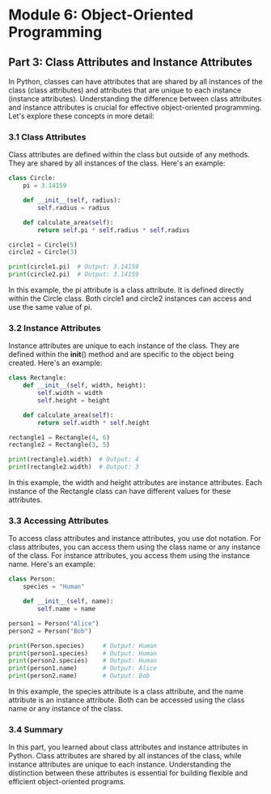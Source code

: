 # Module 6: Object-Oriented Programming

## Part 3: Class Attributes and Instance Attributes

In Python, classes can have attributes that are shared by all instances of the class (class attributes) and attributes that
are unique to each instance (instance attributes). Understanding the difference between class attributes and instance 
attributes is crucial for effective object-oriented programming. Let's explore these concepts in more detail:

### 3.1 Class Attributes

Class attributes are defined within the class but outside of any methods. They are shared by all instances of the class. 
Here's an example:

```python
class Circle:
    pi = 3.14159

    def __init__(self, radius):
        self.radius = radius

    def calculate_area(self):
        return self.pi * self.radius * self.radius

circle1 = Circle(5)
circle2 = Circle(3)

print(circle1.pi)  # Output: 3.14159
print(circle2.pi)  # Output: 3.14159
```

In this example, the pi attribute is a class attribute. It is defined directly within the Circle class. Both circle1 and circle2
instances can access and use the same value of pi.

### 3.2 Instance Attributes

Instance attributes are unique to each instance of the class. They are defined within the __init__() method and are specific
to the object being created. Here's an example:

```python
class Rectangle:
    def __init__(self, width, height):
        self.width = width
        self.height = height

    def calculate_area(self):
        return self.width * self.height

rectangle1 = Rectangle(4, 6)
rectangle2 = Rectangle(3, 5)

print(rectangle1.width)  # Output: 4
print(rectangle2.width)  # Output: 3
```

In this example, the width and height attributes are instance attributes. Each instance of the Rectangle class can have different 
values for these attributes.

### 3.3 Accessing Attributes

To access class attributes and instance attributes, you use dot notation. For class attributes, you can access them using 
the class name or any instance of the class. For instance attributes, you access them using the instance name. 
Here's an example:

```python
class Person:
    species = "Human"

    def __init__(self, name):
        self.name = name

person1 = Person("Alice")
person2 = Person("Bob")

print(Person.species)     # Output: Human
print(person1.species)    # Output: Human
print(person2.species)    # Output: Human
print(person1.name)       # Output: Alice
print(person2.name)       # Output: Bob
```

In this example, the species attribute is a class attribute, and the name attribute is an instance attribute. Both can be accessed 
using the class name or any instance of the class.

### 3.4 Summary

In this part, you learned about class attributes and instance attributes in Python. Class attributes are shared by all instances
of the class, while instance attributes are unique to each instance. Understanding the distinction between these attributes 
is essential for building flexible and efficient object-oriented programs.